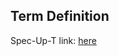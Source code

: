 ## Term Definition

Spec-Up-T link: <a href='https://weboftrust.github.io/WOT-terms/docs/glossary/reserve-rotation'>here</a>
